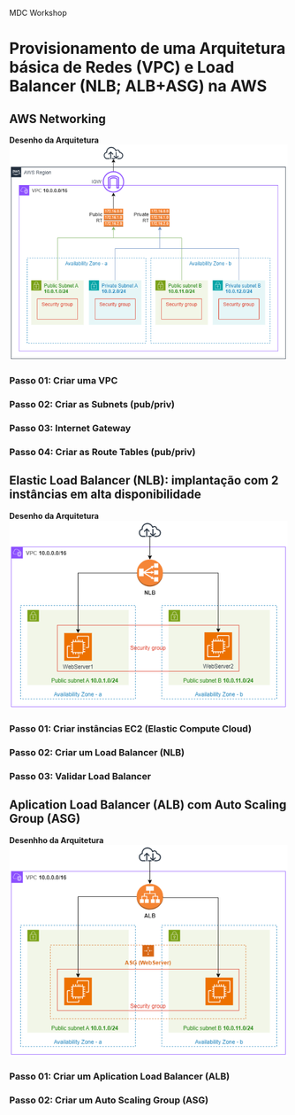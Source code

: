 MDC Workshop

# Provisionamento de uma Arquitetura básica de Redes (VPC) e Load Balancer (NLB; ALB+ASG) na AWS

## AWS Networking

**Desenho da Arquitetura**
![network-diagram](./img/Diagram-Network.png)

### Passo 01: Criar uma VPC

### Passo 02: Criar as Subnets (pub/priv)

### Passo 03: Internet Gateway

### Passo 04: Criar as Route Tables (pub/priv)

## Elastic Load Balancer (NLB): implantação com 2 instâncias em alta disponibilidade

**Desenho da Arquitetura**
![NLB-diagram](./img/Diagram-NLB.png)

### Passo 01: Criar instâncias EC2 (Elastic Compute Cloud)

### Passo 02: Criar um Load Balancer (NLB)

### Passo 03: Validar Load Balancer

## Aplication Load Balancer (ALB) com Auto Scaling Group (ASG)

**Desenhho da Arquitetura**
![ALB-diagram](./img/Diagram-ALB.png)

### Passo 01: Criar um Aplication Load Balancer (ALB)

### Passo 02: Criar um Auto Scaling Group (ASG)
